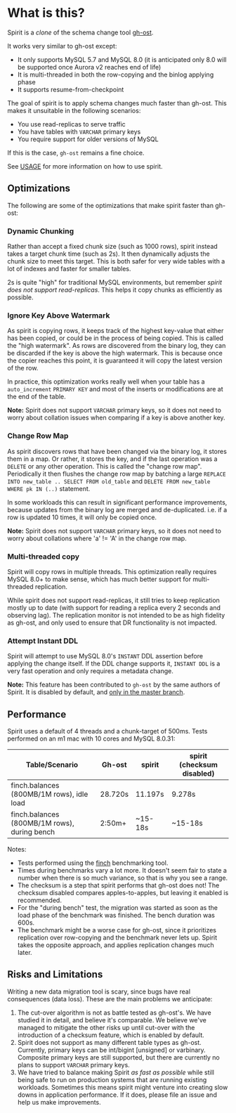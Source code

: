 # What is this?

Spirit is a _clone_ of the schema change tool [gh-ost](https://github.com/github/gh-ost).

It works very similar to gh-ost except:
- It only supports MySQL 5.7 and MySQL 8.0 (it is anticipated only 8.0 will be supported once Aurora v2 reaches end of life)
- It is multi-threaded in both the row-copying and the binlog applying phase
- It supports resume-from-checkpoint

The goal of spirit is to apply schema changes much faster than gh-ost. This makes it unsuitable in the following scenarios:
- You use read-replicas to serve traffic
- You have tables with `VARCHAR` primary keys
- You require support for older versions of MySQL

If this is the case, `gh-ost` remains a fine choice.

See [USAGE](usage.md) for more information on how to use spirit.

## Optimizations

The following are some of the optimizations that make spirit faster than gh-ost:

### Dynamic Chunking

Rather than accept a fixed chunk size (such as 1000 rows), spirit instead takes a target chunk time (such as 2s). It then dynamically adjusts the chunk size to meet this target. This is both safer for very wide tables with a lot of indexes and faster for smaller tables.

2s is quite "high" for traditional MySQL environments, but remember _spirit does not support read-replicas_. This helps it copy chunks as efficiently as possible.

### Ignore Key Above Watermark

As spirit is copying rows, it keeps track of the highest key-value that either has been copied, or could be in the process of being copied. This is called the "high watermark". As rows are discovered from the binary log, they can be discarded if the key is above the high watermark. This is because once the copier reaches this point, it is guaranteed it will copy the latest version of the row.

In practice, this optimization works really well when your table has a `auto_increment` `PRIMARY KEY` and most of the inserts or modifications are at the end of the table.

**Note:** Spirit does not support `VARCHAR` primary keys, so it does not need to worry about collation issues when comparing if a key is above another key.

### Change Row Map

As spirit discovers rows that have been changed via the binary log, it stores them in a map. Or rather, it stores the key, and if the last operation was a `DELETE` or any other operation. This is called the "change row map". Periodically it then flushes the change row map by batching a large `REPLACE INTO new_table .. SELECT FROM old_table` and `DELETE FROM new_table WHERE pk IN (..)` statement.

In some workloads this can result in significant performance improvements, because updates from the binary log are merged and de-duplicated. i.e. if a row is updated 10 times, it will only be copied once.

**Note:** Spirit does not support `VARCHAR` primary keys, so it does not need to worry about collations where 'a' != 'A' in the change row map.

### Multi-threaded copy

Spirit will copy rows in multiple threads. This optimization really requires MySQL 8.0+ to make sense, which has much better support for multi-threaded replication.

While spirit does not support read-replicas, it still tries to keep replication mostly up to date (with support for reading a replica every 2 seconds and observing lag). The replication monitor is not intended to be as high fidelity as gh-ost, and only used to ensure that DR functionality is not impacted.

### Attempt Instant DDL

Spirit will attempt to use MySQL 8.0's `INSTANT` DDL assertion before applying the change itself. If the DDL change supports it, `INSTANT DDL` is a very fast operation and only requires a metadata change.

**Note:** This feature has been contributed to `gh-ost` by the same authors of Spirit. It is disabled by default, and [only in the master branch](https://github.com/github/gh-ost/blob/master/doc/command-line-flags.md#attempt-instant-ddl).

## Performance

Spirit uses a default of 4 threads and a chunk-target of 500ms. Tests performed on an m1 mac with 10 cores and MySQL 8.0.31:

| Table/Scenario                               | Gh-ost   | spirit  | spirit (checksum disabled) |
| -------------------------------------------- | -------- | ------- | -------------------------- |
| finch.balances (800MB/1M rows), idle load    | 28.720s  | 11.197s | 9.278s                     |
| finch.balances (800MB/1M rows), during bench | 2:50m+   | ~15-18s | ~15-18s                    |

Notes:

* Tests performed using the [finch](https://github.com/square/finch) benchmarking tool.
* Times during benchmarks vary a lot more. It doesn't seem fair to state a number when there is so much variance, so that is why you see a range.
* The checksum is a step that spirit performs that gh-ost does not! The checksum disabled compares apples-to-apples, but leaving it enabled is recommended.
* For the "during bench" test, the migration was started as soon as the load phase of the benchmark was finished. The bench duration was 600s.
* The benchmark might be a worse case for gh-ost, since it prioritizes replication over row-copying and the benchmark never lets up. Spirit takes the opposite approach, and applies replication changes much later.

## Risks and Limitations

Writing a new data migration tool is scary, since bugs have real consequences (data loss). These are the main problems we anticipate:

1. The cut-over algorithm is not as battle tested as gh-ost's. We have studied it in detail, and believe it's comparable. We believe we've managed to mitigate the other risks up until cut-over with the introduction of a checksum feature, which is enabled by default.
2. Spirit does not support as many different table types as gh-ost. Currently, primary keys can be int/bigint \[unsigned\] or varbinary. Composite primary keys are still supported, but there are currently no plans to support `VARCHAR` primary keys.
3. We have tried to balance making Spirit _as fast as possible_ while still being safe to run on production systems that are running existing workloads. Sometimes this means spirit might venture into creating slow downs in application performance. If it does, please file an issue and help us make improvements.